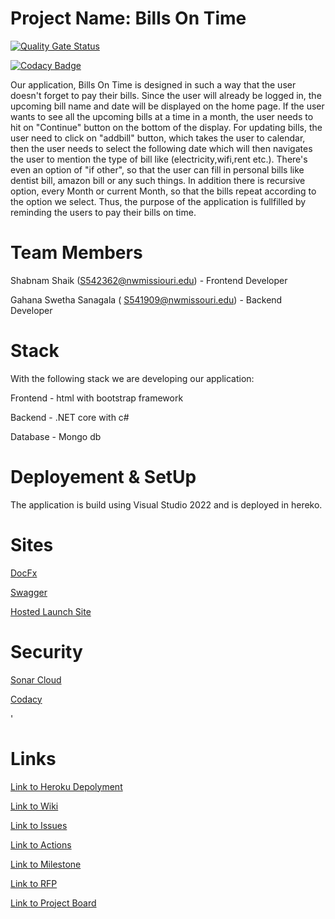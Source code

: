 # Project Name:  Bills On Time

[![Quality Gate Status](https://sonarcloud.io/api/project_badges/measure?project=ShabnamShaikk_billsOnTime&metric=alert_status)](https://sonarcloud.io/summary/new_code?id=ShabnamShaikk_billsOnTime)


[![Codacy Badge](https://app.codacy.com/project/badge/Grade/bba298a1b2834699a3a74301fd7a80d9)](https://www.codacy.com/gh/ShabnamShaikk/billsOnTime/dashboard?utm_source=github.com&amp;utm_medium=referral&amp;utm_content=ShabnamShaikk/billsOnTime&amp;utm_campaign=Badge_Grade)

Our application, Bills On Time is designed in such a way that the user doesn't forget to pay their bills. Since the user will already be logged in, the upcoming bill name and date will be displayed on the home page. If the user wants to see all the upcoming bills at a time in a month, the user needs to hit on "Continue" button on the bottom of the display. For updating bills, the user need to click on "addbill" button, which takes the user to calendar, then the user needs to select the following date which will then navigates the user to mention the type of bill like (electricity,wifi,rent etc.). There's even an option of "if other", so that the user can fill in personal bills like dentist bill, amazon bill or any such things. In addition there is recursive option, every Month or current Month, so that the bills repeat according to the option we select. Thus, the purpose of the application is fullfilled by reminding the users to pay their bills on time.
# Team Members 
Shabnam Shaik (S542362@nwmissiouri.edu) - Frontend Developer 
 
Gahana Swetha Sanagala ( S541909@nwmissouri.edu) - Backend Developer 
#  Stack
With the following stack we are developing our application:

Frontend - html with bootstrap framework
 
Backend - .NET core with c#

Database - Mongo db

# Deployement & SetUp
The application is build using Visual Studio 2022 and is deployed in hereko. 

# Sites
[DocFx](https://github.com/ShabnamShaikk/billsontime-doc)

[Swagger](https://github.com/ShabnamShaikk/swagger-billsontime)

[Hosted Launch Site](https://swetha34.github.io/bills-on-time-doc/)

# Security
[Sonar Cloud](https://sonarcloud.io/project/overview?id=ShabnamShaikk_billsOnTime)

[Codacy]()

'
#  Links
[Link to Heroku Depolyment](billsontimeapp.herokuapp.com/)

[Link to Wiki](https://github.com/ShabnamShaikk/billsOnTime/wiki)

[Link to Issues](https://github.com/ShabnamShaikk/billsOnTime/issues)

[Link to Actions](https://github.com/ShabnamShaikk/billsOnTime/actions)

[Link to Milestone](https://github.com/ShabnamShaikk/billsOnTime/milestones)

[Link to RFP](https://github.com/ShabnamShaikk/billsOnTime/blob/main/rfp.md)

[Link to Project Board](https://github.com/ShabnamShaikk/billsOnTime/projects/1)
  
